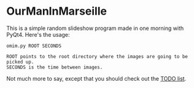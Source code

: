 OurManInMarseille
=================

This is a simple random slideshow program made in one morning with PyQt4. Here's
the usage:

    omim.py ROOT SECONDS

    ROOT points to the root directory where the images are going to be picked up.
    SECONDS is the time between images.

Not much more to say, except that you should check out the [TODO list](TODO.md).
